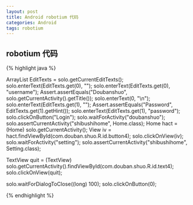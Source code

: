```yaml
---
layout: post
title: Android robotium 代码
categories: Android
tags: robotium
---
```


## robotium 代码

{% highlight java %}

ArrayList<EditText> EditTexts =   solo.getCurrentEditTexts();
solo.enterText(EditTexts.get(0), "");
solo.enterText(EditTexts.get(0), "username");
Assert.assertEquals("Doubanshuo", solo.getCurrentActivity().getTitle());
solo.enterText(0, "\n");
solo.enterText(EditTexts.get(1), "");
Assert.assertEquals("Password", EditTexts.get(1).getHint());
solo.enterText(EditTexts.get(1), "password");
solo.clickOnButton("Login");
solo.waitForActivity("doubanshuo");
solo.assertCurrentActivity("shibushihome", Home.class);
Home hact = (Home) solo.getCurrentActivity();
View iv = hact.findViewById(com.douban.shuo.R.id.button4);
solo.clickOnView(iv);
solo.waitForActivity("setting");
solo.assertCurrentActivity("shibushihome", Setting.class);

TextView quit = (TextView) solo.getCurrentActivity().findViewById(com.douban.shuo.R.id.text4);
solo.clickOnView(quit);

solo.waitForDialogToClose((long) 100);
solo.clickOnButton(0);

{% endhighlight %}
